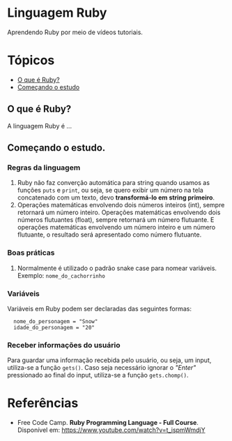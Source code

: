 # Linguagem Ruby
Aprendendo Ruby por meio de vídeos tutoriais.

# Tópicos
- [O que é Ruby?](#o-que-é-ruby)
- [Começando o estudo](#começando-o-estudo)
  
## O que é Ruby?
A linguagem Ruby é ...

## Começando o estudo.

### Regras da linguagem
1. Ruby não faz converção automática para string quando usamos as funções `puts` e `print`, ou seja, se quero exibir um número na tela concatenado com um texto, devo **transformá-lo em string primeiro**.
2. Operações matemáticas envolvendo dois números inteiros (int), sempre retornará um número inteiro. Operações matemáticas envolvendo dois números flutuantes (float), sempre retornará um número flutuante. E operações matemáticas envolvendo um número inteiro e um número flutuante, o resultado será apresentado como número flutuante.

### Boas práticas
1. Normalmente é utilizado o padrão snake case para nomear variáveis. Exemplo: `nome_do_cachorrinho`

### Variáveis
Variáveis em Ruby podem ser declaradas das seguintes formas:
```
  nome_do_personagem = "Snow"
  idade_do_personagem = "20"
```

### Receber informações do usuário
Para guardar uma informação recebida pelo usuário, ou seja, um input, utiliza-se a função `gets()`. Caso seja necessário ignorar o *"Enter"* pressionado ao final do input, utiliza-se a função `gets.chomp()`.

# Referências
- Free Code Camp. **Ruby Programming Language - Full Course**. Disponível em: https://www.youtube.com/watch?v=t_ispmWmdjY